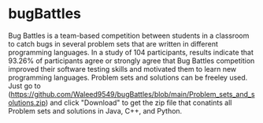 # bugBattles

Bug Battles is a team-based competition between students in a classroom to catch bugs in several problem sets that are written in different programming languages. In a study of 104 participants, results indicate that 93.26\% of participants agree or strongly agree that Bug Battles competition improved their software testing skills and motivated them to learn new programming languages. Problem sets and solutions can be freeley used. Just go to (https://github.com/Waleed9549/bugBattles/blob/main/Problem_sets_and_solutions.zip) and click "Download" to get the zip file that conatints all Problem sets and solutions in Java, C++, and Python.  
